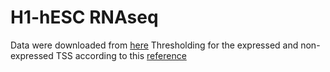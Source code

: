 # H1-hESC RNAseq

Data were downloaded from [here](http://moma.ki.au.dk/genome-mirror/cgi-bin/hgFileUi?db=hg19&g=wgEncodeCaltechRnaSeq)
Thresholding for the expressed and non-expressed TSS according to this [reference](http://authors.library.caltech.edu/35106/2/nature11233-s1.pdf)
